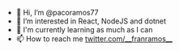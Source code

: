 - 👋 Hi, I’m @pacoramos77
- 👀 I’m interested in React, NodeJS and dotnet
- 🌱 I'm currently learning as much as I can
- 📫 How to reach me [twitter.com/\_\_franramos\_\_](https://twitter.com/__franramos__/)
